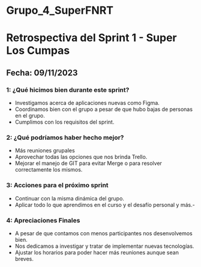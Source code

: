 # Grupo_4_SuperFNRT
# Retrospectiva del Sprint 1 - Super Los Cumpas

## Fecha: 09/11/2023

### 1: ¿Qué hicimos bien durante este sprint?

- Investigamos acerca de aplicaciones nuevas como Figma.
- Coordinamos bien con el grupo a pesar de que hubo bajas de personas en el grupo.
- Cumplimos con los requisitos del sprint.

### 2: ¿Qué podríamos haber hecho mejor?

- Más reuniones grupales
- Aprovechar todas las opciones que nos brinda Trello.
- Mejorar el manejo de GIT para evitar Merge o para resolver correctamente los mismos.

### 3: Acciones para el próximo sprint

- Continuar con la misma dinámica del grupo.
- Aplicar todo lo que aprendimos en el curso y el desafío personal y más.- 

### 4: Apreciaciones Finales

- A pesar de que contamos con menos participantes nos desenvolvemos bien.
- Nos dedicamos a investigar y tratar de implementar nuevas tecnologías.
- Ajustar los horarios para poder hacer más reuniones aunque sean breves.



